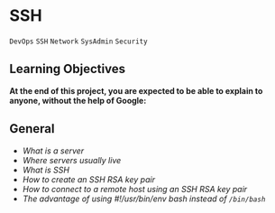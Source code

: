 # SSH

`DevOps`
`SSH`
`Network`
`SysAdmin`
`Security`

## Learning Objectives
**At the end of this project, you are expected to be able to explain to anyone, without the help of Google:**

## General
- *What is a server*
- *Where servers usually live*
- *What is SSH*
- *How to create an SSH RSA key pair*
- *How to connect to a remote host using an SSH RSA key pair*
- *The advantage of using #!/usr/bin/env bash instead of `/bin/bash`*
